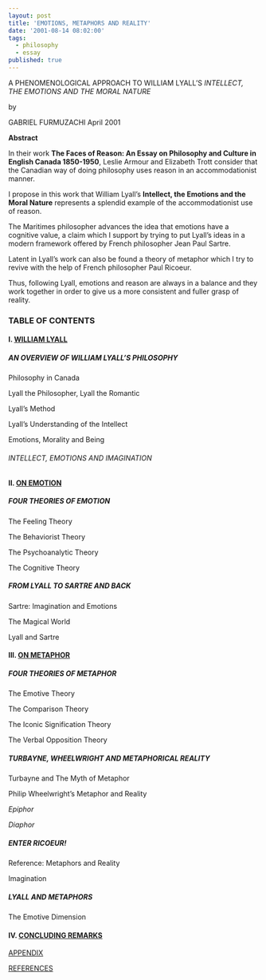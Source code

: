 ```yaml
---
layout: post
title: 'EMOTIONS, METAPHORS AND REALITY'
date: '2001-08-14 08:02:00'
tags:
  - philosophy
  - essay
published: true
---
```


A PHENOMENOLOGICAL APPROACH TO WILLIAM LYALL’S *INTELLECT, THE EMOTIONS AND THE MORAL NATURE*

by

GABRIEL FURMUZACHI
April 2001

**Abstract**

In their work **The Faces of Reason: An Essay on Philosophy and Culture in English Canada 1850-1950**, Leslie Armour and Elizabeth Trott consider that the Canadian way of doing philosophy uses reason in an accommodationist manner.

I propose in this work that William Lyall’s **Intellect, the Emotions and the Moral Nature** represents a splendid example of the accommodationist use of reason.

The Maritimes philosopher advances the idea that emotions have a cognitive value, a claim which I support by trying to put Lyall’s ideas in a modern framework offered by French philosopher Jean Paul Sartre.

Latent in Lyall’s work can also be found a theory of metaphor which I try to revive with the help of French philosopher Paul Ricoeur.

Thus, following Lyall, emotions and reason are always in a balance and they work together in order to give us a more consistent and fuller grasp of reality.  

 

### TABLE OF CONTENTS  


 

#### I. [WILLIAM LYALL](https://fugabi.github.io/2001-08-14-william-lyall/)

##### AN OVERVIEW OF WILLIAM LYALL’S PHILOSOPHY

Philosophy in Canada

Lyall the Philosopher, Lyall the Romantic

Lyall’s Method

Lyall’s Understanding of the Intellect

Emotions, Morality and Being

###### INTELLECT, EMOTIONS AND IMAGINATION

 


#### II. [ON EMOTION](https://fugabi.github.io/blog/2001-08-14-on-emotion/)

##### FOUR THEORIES OF EMOTION

The Feeling Theory

The Behaviorist Theory

The Psychoanalytic Theory

The Cognitive Theory

##### FROM LYALL TO SARTRE AND BACK

Sartre: Imagination and Emotions

The Magical World

Lyall and Sartre

 

#### III. [ON METAPHOR](https://fugabi.github.io/blog/2001-08-14-on-metaphor/)

##### FOUR THEORIES OF METAPHOR

The Emotive Theory

The Comparison Theory

The Iconic Signification Theory

The Verbal Opposition Theory

##### TURBAYNE, WHEELWRIGHT AND METAPHORICAL REALITY

Turbayne and The Myth of Metaphor

Philip Wheelwright’s Metaphor and Reality

*Epiphor*

 *Diaphor*

##### ENTER RICOEUR!

Reference: Metaphors and Reality

Imagination

##### LYALL AND METAPHORS
The Emotive Dimension

 

#### IV. [CONCLUDING REMARKS](https://fugabi.github.io/blog/2001-08-14-concluding-remarks/)


 

[APPENDIX](https://fugabi.github.io/blog/2001-08-14-appendix/)

[REFERENCES](https://fugabi.github.io/blog/2001-08-14-references/)
